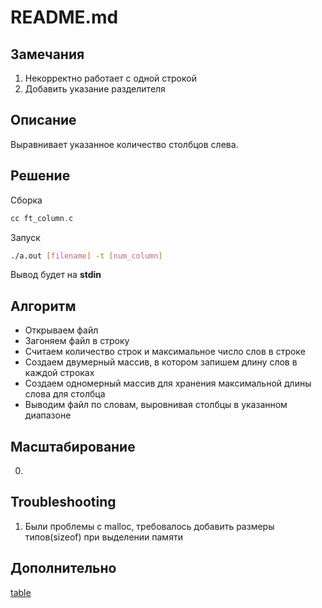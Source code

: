 # README.md

## Замечания

1. Некорректно работает с одной строкой
2. Добавить указание разделителя

## Описание

Выравнивает указанное количество столбцов слева.

## Решение

Сборка

```c
cc ft_column.c
```

Запуск

```bash
./a.out [filename] -t [num_column]
```

Вывод будет на **stdin**

## Алгоритм

- Открываем файл
- Загоняем файл в строку
- Считаем количество строк и максимальное число слов в строке
- Создаем двумерный массив, в котором запишем длину слов в каждой строках
- Создаем одномерный массив для хранения максимальной длины слова для столбца
- Выводим файл по словам, выровнивая столбцы в указанном диапазоне

## Масштабирование

0.

## Troubleshooting

1. Были проблемы с malloc, требовалось добавить размеры типов(sizeof) при выделении памяти

## Дополнительно

[table](https://unix.stackexchange.com/questions/256739/how-do-i-properly-align-multi-column-text-file)

